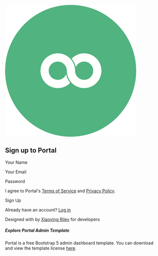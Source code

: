 <a href="index.html" class="app-logo"><img src="assets/images/app-logo.svg" alt="logo" class="logo-icon me-2" /></a>

Sign up to Portal
-----------------

Your Name

Your Email

Password

I agree to Portal's <a href="#" class="app-link">Terms of Service</a> and <a href="#" class="app-link">Privacy Policy</a>.

Sign Up

Already have an account? <a href="login.html" class="text-link">Log in</a>

<span class="small">Designed with by <a href="http://themes.3rdwavemedia.com" class="app-link">Xiaoying Riley</a> for developers</span>

##### Explore Portal Admin Template

Portal is a free Bootstrap 5 admin dashboard template. You can download and view the template license [here](https://themes.3rdwavemedia.com/bootstrap-templates/admin-dashboard/portal-free-bootstrap-admin-dashboard-template-for-developers/).

